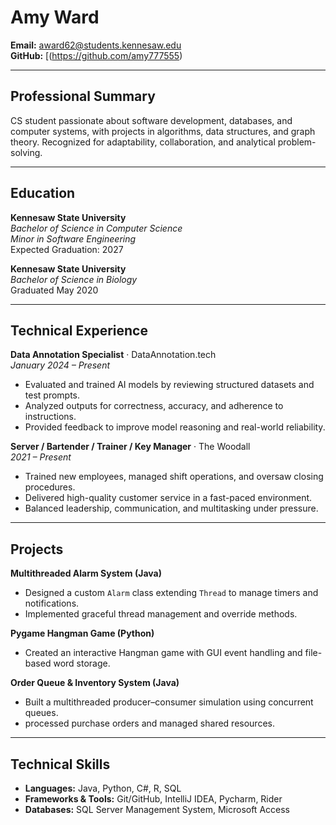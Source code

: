 # Amy Ward

**Email:** award62@students.kennesaw.edu  
**GitHub:** [(https://github.com/amy777555)


---

## Professional Summary
CS student passionate about software development, databases, and computer systems, with projects in algorithms, data structures, and graph theory. Recognized for adaptability, collaboration, and analytical problem-solving.

---

## Education  
**Kennesaw State University**   
*Bachelor of Science in Computer Science*  
*Minor in Software Engineering*  
Expected Graduation: 2027  

**Kennesaw State University**    
*Bachelor of Science in Biology*  
Graduated May 2020  


---

## Technical Experience
**Data Annotation Specialist** · DataAnnotation.tech  
*January 2024 – Present*  
- Evaluated and trained AI models by reviewing structured datasets and test prompts.  
- Analyzed outputs for correctness, accuracy, and adherence to instructions.  
- Provided feedback to improve model reasoning and real-world reliability.  

**Server / Bartender / Trainer / Key Manager** · The Woodall  
*2021 – Present*  
- Trained new employees, managed shift operations, and oversaw closing procedures.  
- Delivered high-quality customer service in a fast-paced environment.  
- Balanced leadership, communication, and multitasking under pressure.  

---

## Projects
**Multithreaded Alarm System (Java)**  
- Designed a custom `Alarm` class extending `Thread` to manage timers and notifications.  
- Implemented graceful thread management and override methods.  

**Pygame Hangman Game (Python)**  
- Created an interactive Hangman game with GUI event handling and file-based word storage.  

**Order Queue & Inventory System (Java)**  
- Built a multithreaded producer–consumer simulation using concurrent queues.
- processed purchase orders and managed shared resources.



---

## Technical Skills
- **Languages:** Java, Python, C#, R, SQL  
- **Frameworks & Tools:** Git/GitHub, IntelliJ IDEA, Pycharm, Rider
- **Databases:** SQL Server Management System, Microsoft Access 

